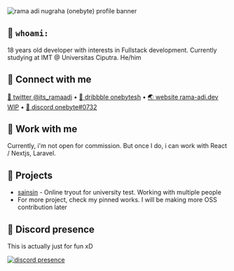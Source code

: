 <img src="https://i.vgy.me/enum8D.png" alt="rama adi nugraha (onebyte) profile banner" />


## 👋 `whoami:`
18 years old developer with interests in Fullstack development. Currently studying at IMT @ Universitas Ciputra. He/him

## 🔗 Connect with me
[🐤 twitter @its_ramaadi](https://twitter.com/its_ramaadi)
 • [🏀 dribbble onebytesh](https://dribbble.com/onebytesh)
 • [🌏 website rama-adi.dev WIP](https://rama-adi.dev)
 • [💬 discord onebyte#0732](https://discord.com/users/219071603953238016)
 
## 💼 Work with me
Currently, i'm not open for commission. But once I do, i can work with React / Nextjs, Laravel.

## 📂 Projects
* [sainsin](https://sainsin.id) - Online tryout for university test. Working with multiple people
* For more project, check my pinned works. I will be making more OSS contribution later

## 💭 Discord presence
This is actually just for fun xD

<a href="https://discord.com/users/335988287913066498"><img alt="discord presence" src="https://lanyard-profile-readme.vercel.app/api/219071603953238016?bg=23283D&borderRadius=8px&hideDiscrim=true&hideStatus=false&idleMessage=Proabably%20%F0%9F%9B%8C"/></a>
<!--
<a href="https://twitter.com/its_ramaadi"><img src="https://img.shields.io/badge/Twitter-%40its__ramaadi-blue?style=for-the-badge&logo=twitter"></a>
<a href="https://instagram.com/its.ramaadi"><img src="https://img.shields.io/badge/Instagram-%40its.ramaadi-red?style=for-the-badge&logo=instagram"></a>

<p align="center">︵‿︵‿︵‿︵‿︵</p>

#### Here's my github stat
I Know, it's kinda lame. But I'll increase it ok?

![Rama Adi's github stats](https://github-readme-stats.vercel.app/api?username=rama-adi)


#### Top language
This is a lie, I'm mostly working with php. But it's all private so...

![Top Langs](https://github-readme-stats.vercel.app/api/top-langs/?username=rama-adi&layout=compact)


(Want these SICK cards for your about page? [Here's the how to, it's neat](https://github.com/anuraghazra/github-readme-stats)



#### My website
Not here yet. Maybe someday
-->
